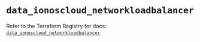 # `data_ionoscloud_networkloadbalancer`

Refer to the Terraform Registry for docs: [`data_ionoscloud_networkloadbalancer`](https://registry.terraform.io/providers/ionos-cloud/ionoscloud/6.4.14/docs/data-sources/networkloadbalancer).
